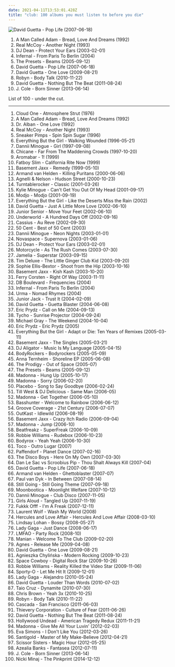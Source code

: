```yaml
---
date: 2021-04-11T13:53:01.428Z
title: "club: 100 albums you must listen to before you die"
---
```

![David Guetta - Pop Life (2007-06-18)](https://img.discogs.com/Qz5iu0VbwEt8XrOkRx0C9271eXw=/fit-in/600x593/filters:strip_icc():format(jpeg):mode_rgb():quality(90)/discogs-images/R-1281007-1388702300-3698.jpeg.jpg "David Guetta - Pop Life (2007-06-18)")
<ol class="albums">
<li data-cover="https://img.discogs.com/8_VITtiq1PT34Nu2z90mIoTcsW0=/fit-in/600x526/filters:strip_icc():format(jpeg):mode_rgb():quality(90)/discogs-images/R-2060350-1612101702-4362.jpeg.jpg" data-tags="chillout, electronic, funk, house" role="button">A Man Called Adam - Bread, Love And Dreams (1992)</li>
<li data-cover="https://img.discogs.com/d28tpqQucwJ9drJ-Ad8JCNBVpoI=/fit-in/371x600/filters:strip_icc():format(jpeg):mode_rgb():quality(90)/discogs-images/R-1737046-1333832985.jpeg.jpg" data-tags="90s, pop, dance" role="button">Real McCoy - Another Night (1993)</li>
<li data-cover="http://coverartarchive.org/release/58ae5a33-211c-4fb7-91ea-8be8f16648ac/19861189252-500.jpg" data-tags="trance, club, dj dean" role="button">DJ Dean - Protect Your Ears (2003-02-01)</li>
<li data-cover="https://img.discogs.com/o0gQ-ig7SkqDuCneLPQ35Y1wJNA=/fit-in/600x496/filters:strip_icc():format(jpeg):mode_rgb():quality(90)/discogs-images/R-406424-1109191706.jpg.jpg" data-tags="dance, pop" role="button">Infernal - From Paris To Berlin (2004)</li>
<li data-cover="http://coverartarchive.org/release/4a2b6743-147d-4e5b-9426-a05727d4cc0c/6386195266-500.jpg" data-tags="electronic, electro" role="button">The Presets - Beams (2005-09-12)</li>
<li data-cover="https://img.discogs.com/Qz5iu0VbwEt8XrOkRx0C9271eXw=/fit-in/600x593/filters:strip_icc():format(jpeg):mode_rgb():quality(90)/discogs-images/R-1281007-1388702300-3698.jpeg.jpg" data-tags="house, dance" role="button">David Guetta - Pop Life (2007-06-18)</li>
<li data-cover="http://coverartarchive.org/release/def5f74d-28fd-46e1-9d65-fc0435bea20a/2863227549-500.jpg" data-tags="dance, house, electronic" role="button">David Guetta - One Love (2009-08-21)</li>
<li data-cover="https://img.discogs.com/cMSILn-O_QjEyYQ4HoieDtBeU3U=/fit-in/600x600/filters:strip_icc():format(jpeg):mode_rgb():quality(90)/discogs-images/R-2566810-1415847143-3769.jpeg.jpg" data-tags="electronic, pop, electropop, dance-pop" role="button">Robyn - Body Talk (2010-11-22)</li>
<li data-cover="http://coverartarchive.org/release/e482fee8-b5c2-4a3d-8236-97b9a23b329b/11431037022-500.jpg" data-tags="house, electronic" role="button">David Guetta - Nothing But The Beat (2011-08-24)</li>
<li data-cover="http://coverartarchive.org/release/d32d031a-0a3a-44b5-9d7e-2a6a21790e04/4402882720-500.jpg" data-tags="hip hop, j cole, born sinner" role="button">J. Cole - Born Sinner (2013-06-14)</li>
</ol>
List of 100 - under the cut.
<!-- more -->

_________________

<ol class="albums">
<li data-cover="http://coverartarchive.org/release/6cb70871-7ff1-391a-9dda-b5ca7d8681a7/15442887028-500.jpg" data-tags="disco, house, club, fierce, anthem, sleaze, afterdark, paradise garage, poussez, soulful dance, lizzie, funky disco, for the boys, djsampick, regine-disc, boris midney, withdrjazzmrfunkmusicradio" role="button">
Cloud One - Atmosphere Strut (1976)
</li>
<li data-cover="https://img.discogs.com/8_VITtiq1PT34Nu2z90mIoTcsW0=/fit-in/600x526/filters:strip_icc():format(jpeg):mode_rgb():quality(90)/discogs-images/R-2060350-1612101702-4362.jpeg.jpg" data-tags="chillout, electronic, funk, house" role="button">
A Man Called Adam - Bread, Love And Dreams (1992)
</li>
<li data-cover="https://img.discogs.com/ZGY_GtkIsXPpX_vMr2FDO2ORKKU=/fit-in/600x593/filters:strip_icc():format(jpeg):mode_rgb():quality(90)/discogs-images/R-13418522-1553826717-8013.jpeg.jpg" data-tags="eurodance, club dance" role="button">
Dr. Alban - One Love (1992)
</li>
<li data-cover="https://img.discogs.com/d28tpqQucwJ9drJ-Ad8JCNBVpoI=/fit-in/371x600/filters:strip_icc():format(jpeg):mode_rgb():quality(90)/discogs-images/R-1737046-1333832985.jpeg.jpg" data-tags="90s, pop, dance" role="button">
Real McCoy - Another Night (1993)
</li>
<li data-cover="http://coverartarchive.org/release/1b67b6f8-7227-4bce-aaeb-6484dc7c3cdf/27439910387-500.jpg" data-tags="electronic, trip-hop, 90s, club, collected" role="button">
Sneaker Pimps - Spin Spin Sugar (1996)
</li>
<li data-cover="http://coverartarchive.org/release/2bb1f14a-893d-3392-839e-79838118213c/6557357686-500.jpg" data-tags="trip-hop, electronic, 90s" role="button">
Everything But the Girl - Walking Wounded (1996-05-21)
</li>
<li data-cover="http://coverartarchive.org/release/ae52edad-135d-46f6-a359-c289b7a37b89/17193547484-500.jpg" data-tags="electronic, pop, dance, club" role="button">
Dannii Minogue - Girl (1997-09-08)
</li>
<li data-cover="http://coverartarchive.org/release/079645c2-9164-40df-9905-a6287d8b1200/4111828289-500.jpg" data-tags="chicane, trance" role="button">
Chicane - Far From The Maddening Crowds (1997-10-20)
</li>
<li data-cover="http://coverartarchive.org/release/58c7af29-a0af-45ba-9032-42bbd4086d1a/6977048831-500.jpg" data-tags="electronic, trip-hop" role="button">
Aromabar - 1! (1999)
</li>
<li data-cover="http://coverartarchive.org/release/65521e3e-a2f9-49a5-acff-09da5bc397cb/4921914187-500.jpg" data-tags="club" role="button">
Fatboy Slim - California Rite Now (1999)
</li>
<li data-cover="http://coverartarchive.org/release/af94b45e-7f1f-3789-a04f-e990501c4833/9608980039-500.jpg" data-tags="electronic, house" role="button">
Basement Jaxx - Remedy (1999-05-10)
</li>
<li data-cover="http://coverartarchive.org/release/ac342c7a-7ab1-4562-bc14-9ac2ca175684/22288097062-500.jpg" data-tags="dance, techno, house, club, buy" role="button">
Armand van Helden - Killing Puritans (2000-06-06)
</li>
<li data-cover="http://coverartarchive.org/release/625b5532-bf74-3632-a3ea-c60acf160f8a/1138740570-500.jpg" data-tags="club" role="button">
Agnelli & Nelson - Hudson Street (2000-10-23)
</li>
<li data-cover="http://coverartarchive.org/release/7b9b2a46-264c-4c1c-a0d2-4f5d0377c1f4/14799800847-500.jpg" data-tags="hip hop, hiphop, fettttttttttttttt" role="button">
Turntablerocker - Classic (2001-03-26)
</li>
<li data-cover="https://img.discogs.com/e9JAYyo_bmTnQ-3GvMpdOYeAEeg=/fit-in/600x529/filters:strip_icc():format(jpeg):mode_rgb():quality(90)/discogs-images/R-35532-1480693867-8859.jpeg.jpg" data-tags="disco, electronic, dance, club, 00s, anthem" role="button">
Kylie Minogue - Can't Get You Out Of My Head (2001-09-17)
</li>
<li data-cover="http://coverartarchive.org/release/aa48ac28-57e0-3019-ba97-db523a26471e/7733173920-500.jpg" data-tags="house, electronic" role="button">
Modjo - Modjo (2001-09-19)
</li>
<li data-cover="http://coverartarchive.org/release/e0cf04a8-a48d-3e83-aa59-5981b5edbdd6/4512613383-500.jpg" data-tags="electronic" role="button">
Everything But the Girl - Like the Deserts Miss the Rain (2002)
</li>
<li data-cover="http://coverartarchive.org/release/859e1b39-674b-4aa6-afd0-35af150ff649/15701501195-500.jpg" data-tags="house" role="button">
David Guetta - Just A Little More Love (2002-06-10)
</li>
<li data-cover="https://img.discogs.com/_V08GGRXgU28MnyJ3O-vrfb0qSU=/fit-in/600x529/filters:strip_icc():format(jpeg):mode_rgb():quality(90)/discogs-images/R-150270-1390928742-4178.jpeg.jpg" data-tags="electro" role="button">
Junior Senior - Move Your Feet (2002-06-10)
</li>
<li data-cover="http://coverartarchive.org/release/7c35ff51-e81a-4ccc-888f-9b27c5f558f0/1630166366-500.jpg" data-tags="electronic, techno" role="button">
Underworld - A Hundred Days Off (2002-09-16)
</li>
<li data-cover="https://img.discogs.com/IbFE1f8WXTOLVv3qAcf8E6mrhTs=/fit-in/600x607/filters:strip_icc():format(jpeg):mode_rgb():quality(90)/discogs-images/R-1665126-1483912438-9569.jpeg.jpg" data-tags="electronic, electro, house" role="button">
Cassius - Au Reve (2002-09-30)
</li>
<li data-cover="http://coverartarchive.org/release/a76f57c5-5918-4354-9031-69724f598d82/14579605414-500.jpg" data-tags="50 cent" role="button">
50 Cent - Best of 50 Cent (2003)
</li>
<li data-cover="https://img.discogs.com/C8VLp77_SS9wHUxn1nx3Ypo-hNU=/fit-in/600x598/filters:strip_icc():format(jpeg):mode_rgb():quality(90)/discogs-images/R-163730-1485616968-8014.jpeg.jpg" data-tags="dance, electronica, pop, club" role="button">
Dannii Minogue - Neon Nights (2003-01-01)
</li>
<li data-cover="http://coverartarchive.org/release/2cf3cff7-c967-49c3-a200-2c27c60cca16/12748504052-500.jpg" data-tags="trance, dance" role="button">
Novaspace - Supernova (2003-01-06)
</li>
<li data-cover="http://coverartarchive.org/release/58ae5a33-211c-4fb7-91ea-8be8f16648ac/19861189252-500.jpg" data-tags="trance, club, dj dean" role="button">
DJ Dean - Protect Your Ears (2003-02-01)
</li>
<li data-cover="https://img.discogs.com/DHKjXQJK-nZMGl86x90BioJ-KJU=/fit-in/314x313/filters:strip_icc():format(jpeg):mode_rgb():quality(90)/discogs-images/R-169504-1127089792.jpeg.jpg" data-tags="trance" role="button">
Motorcycle - As The Rush Comes (2003-07-30)
</li>
<li data-cover="http://coverartarchive.org/release/c69f23e1-f120-4fae-8f9f-f87dda1a5552/20752236804-500.jpg" data-tags="pop, female vocalists, club" role="button">
Jamelia - Superstar (2003-09-15)
</li>
<li data-cover="https://img.discogs.com/_X-HAI2PATjdNSPQtaa8ykJokrY=/fit-in/469x459/filters:strip_icc():format(jpeg):mode_rgb():quality(90)/discogs-images/R-861002-1166430210.jpeg.jpg" data-tags="electronica, dance, house, club" role="button">
Tim Deluxe - The Little Ginger Club Kid (2003-09-20)
</li>
<li data-cover="http://coverartarchive.org/release/a0780eda-0c5e-46ef-b7cf-6f4d4eeca1a6/7107828358-500.jpg" data-tags="electronic, dance, disco" role="button">
Sophie Ellis-Bextor - Shoot from the Hip (2003-10-16)
</li>
<li data-cover="https://img.discogs.com/ao8trswytlnbZgZr3dagbE2_lQQ=/fit-in/366x366/filters:strip_icc():format(jpeg):mode_rgb():quality(90)/discogs-images/R-538745-1129068276.jpeg.jpg" data-tags="electronic, dance" role="button">
Basement Jaxx - Kish Kash (2003-10-20)
</li>
<li data-cover="https://img.discogs.com/boA_i52ri9qokCW21I2qe_b56iQ=/fit-in/466x466/filters:strip_icc():format(jpeg):mode_rgb():quality(90)/discogs-images/R-737145-1317817070.jpeg.jpg" data-tags="trance" role="button">
Ferry Corsten - Right Of Way (2003-11-11)
</li>
<li data-cover="http://coverartarchive.org/release/bdb02028-9bef-442d-b033-2bd4b6ad2192/5574397853-500.jpg" data-tags="dance, club, point of view" role="button">
DB Boulevard - Frequencies (2004)
</li>
<li data-cover="https://img.discogs.com/o0gQ-ig7SkqDuCneLPQ35Y1wJNA=/fit-in/600x496/filters:strip_icc():format(jpeg):mode_rgb():quality(90)/discogs-images/R-406424-1109191706.jpg.jpg" data-tags="dance, pop" role="button">
Infernal - From Paris To Berlin (2004)
</li>
<li data-cover="https://img.discogs.com/6ewg4CWLC7vWNkAw2SGvGgl8Ur4=/fit-in/587x557/filters:strip_icc():format(jpeg):mode_rgb():quality(90)/discogs-images/R-1843042-1265625175.jpeg.jpg" data-tags="indie, cafe del mar, club, romania, ibiza, cafe, dragonfly kiss your tail, denyed ambient, urma, obsessive albums, denyed alternative, denyed choice, jonasmusik" role="button">
Urma - Nomad Rhymes (2004)
</li>
<li data-cover="http://coverartarchive.org/release/9bff0b26-3115-4346-9eca-99e2f61b2758/21551511407-500.jpg" data-tags="house" role="button">
Junior Jack - Trust It (2004-02-09)
</li>
<li data-cover="https://via.placeholder.com/450" data-tags="house" role="button">
David Guetta - Guetta Blaster (2004-06-08)
</li>
<li data-cover="https://img.discogs.com/Vp8Meaxcn9up2DL2PkgabVLsui0=/fit-in/600x512/filters:strip_icc():format(jpeg):mode_rgb():quality(90)/discogs-images/R-338431-1158462737.jpeg.jpg" data-tags="dance" role="button">
Eric Prydz - Call on Me (2004-09-13)
</li>
<li data-cover="http://coverartarchive.org/release/dde87d49-f100-40dc-bec3-8006175ab230/3404861634-500.jpg" data-tags="electronic" role="button">
Tycho - Sunrise Projector (2004-09-24)
</li>
<li data-cover="https://img.discogs.com/o3sr4ZAt3qh-fOrIoKjM2fKGcX0=/fit-in/600x600/filters:strip_icc():format(jpeg):mode_rgb():quality(90)/discogs-images/R-317809-1200581515.jpeg.jpg" data-tags="dance, house" role="button">
Michael Gray - The Weekend (2004-10-04)
</li>
<li data-cover="http://coverartarchive.org/release/29d5ee18-17ba-4eac-9080-cd1d3bb0ffc6/4640374883-500.jpg" data-tags="dance, house" role="button">
Eric Prydz - Eric Prydz (2005)
</li>
<li data-cover="http://coverartarchive.org/release/7b20e188-c9dd-48da-b723-221af61af752/12568552591-500.jpg" data-tags="electronic" role="button">
Everything But the Girl - Adapt or Die: Ten Years of Remixes (2005-03-11)
</li>
<li data-cover="http://coverartarchive.org/release/e127853e-861e-4e16-a952-807d6e47833f/1743532111-500.jpg" data-tags="electronic, dance" role="button">
Basement Jaxx - The Singles (2005-03-21)
</li>
<li data-cover="https://img.discogs.com/z8FBCl0Xo6E1iCPna5HwnaqIJ60=/fit-in/600x600/filters:strip_icc():format(jpeg):mode_rgb():quality(90)/discogs-images/R-572454-1299150293.jpeg.jpg" data-tags="club, super, absolutedance" role="button">
DJ Aligator - Music Is My Language (2005-04-15)
</li>
<li data-cover="http://coverartarchive.org/release/767a06f2-258b-472e-bf44-2abd77d8677c/5568042773-500.jpg" data-tags="electronic, rock, dance, club, dance rock, interested" role="button">
BodyRockers - Bodyrockers (2005-05-09)
</li>
<li data-cover="http://coverartarchive.org/release/3a0f221c-26ba-441f-a301-36b1fd71526c/932438711-500.jpg" data-tags="chillout, dance, house, club, dark circus, sassy gals, diana picks, carpet crawler, amason" role="button">
Anna Ternheim - Shoreline EP (2005-06-08)
</li>
<li data-cover="https://img.discogs.com/HoT4PGMFEBm_wRAiHImr1s0RPfo=/fit-in/600x464/filters:strip_icc():format(jpeg):mode_rgb():quality(90)/discogs-images/R-7747-1290610750.jpeg.jpg" data-tags="breakbeat, electronic" role="button">
The Prodigy - Out of Space (2005-07)
</li>
<li data-cover="http://coverartarchive.org/release/4a2b6743-147d-4e5b-9426-a05727d4cc0c/6386195266-500.jpg" data-tags="electronic, electro" role="button">
The Presets - Beams (2005-09-12)
</li>
<li data-cover="https://img.discogs.com/Qgq0-RXzpPn9DJTZtg1P23gUWlU=/fit-in/600x606/filters:strip_icc():format(jpeg):mode_rgb():quality(90)/discogs-images/R-3782966-1510138621-5071.jpeg.jpg" data-tags="dance, madonna" role="button">
Madonna - Hung Up (2005-10-17)
</li>
<li data-cover="http://coverartarchive.org/release/35c43d9e-df9d-41e9-8250-d670736d6460/1871272264-500.jpg" data-tags="electronic, house" role="button">
Madonna - Sorry (2006-02-20)
</li>
<li data-cover="https://img.discogs.com/xuG0wKoorEZIacxJFRn9UsBTUOk=/fit-in/600x549/filters:strip_icc():format(jpeg):mode_rgb():quality(90)/discogs-images/R-9853913-1487507531-5078.jpeg.jpg" data-tags="rock, placebo" role="button">
Placebo - Song to Say Goodbye (2006-02-24)
</li>
<li data-cover="https://img.discogs.com/Ldb6UVM5JHmogiM6lYTNFcLu-IQ=/fit-in/600x594/filters:strip_icc():format(jpeg):mode_rgb():quality(90)/discogs-images/R-582979-1549209893-7976.jpeg.jpg" data-tags="dance, club, 00s" role="button">
Till West & DJ Delicious - Same Man (2006-05)
</li>
<li data-cover="https://img.discogs.com/Qgq0-RXzpPn9DJTZtg1P23gUWlU=/fit-in/600x606/filters:strip_icc():format(jpeg):mode_rgb():quality(90)/discogs-images/R-3782966-1510138621-5071.jpeg.jpg" data-tags="dance, club, remix" role="button">
Madonna - Get Together (2006-05-10)
</li>
<li data-cover="http://coverartarchive.org/release/6b2adb75-f025-45f4-8c91-e2cb85178428/1558810005-500.jpg" data-tags="basshunter" role="button">
Basshunter - Welcome to Rainbow (2006-06-12)
</li>
<li data-cover="https://img.discogs.com/CJjfeBdfnOWhTzO1po_81zKsMh0=/fit-in/600x594/filters:strip_icc():format(jpeg):mode_rgb():quality(90)/discogs-images/R-1819031-1246281268.jpeg.jpg" data-tags="pop, dance" role="button">
Groove Coverage - 21st Century (2006-07-07)
</li>
<li data-cover="http://coverartarchive.org/release/3a589980-607d-466e-b17d-41778d5effc5/2693377789-500.jpg" data-tags="hip-hop" role="button">
OutKast - Idlewild (2006-08-19)
</li>
<li data-cover="http://coverartarchive.org/release/a141c6d9-6116-4dde-92a6-7cd7f763d070/3406106230-500.jpg" data-tags="dance, electronic" role="button">
Basement Jaxx - Crazy Itch Radio (2006-09-04)
</li>
<li data-cover="https://img.discogs.com/Qgq0-RXzpPn9DJTZtg1P23gUWlU=/fit-in/600x606/filters:strip_icc():format(jpeg):mode_rgb():quality(90)/discogs-images/R-3782966-1510138621-5071.jpeg.jpg" data-tags="dance, 00s, madonna" role="button">
Madonna - Jump (2006-10)
</li>
<li data-cover="https://img.discogs.com/NdlDhsQ1rKN57Ii_kJupt6_YfHU=/fit-in/500x507/filters:strip_icc():format(jpeg):mode_rgb():quality(90)/discogs-images/R-811647-1161226661.jpeg.jpg" data-tags="easy listening, house, club, jnkj, this is reagge" role="button">
Beatfreakz - SuperFreak (2006-10-09)
</li>
<li data-cover="http://coverartarchive.org/release/28a2bfa0-6cf7-4854-93f1-e5a06de9162d/5907595639-500.jpg" data-tags="pop" role="button">
Robbie Williams - Rudebox (2006-10-23)
</li>
<li data-cover="https://img.discogs.com/SQdhu_mWq2qwufVx-I6xYp9r3wI=/fit-in/600x595/filters:strip_icc():format(jpeg):mode_rgb():quality(90)/discogs-images/R-511862-1593886091-9321.jpeg.jpg" data-tags="club, gilberto santarosa-cuenta regresiva" role="button">
Bodyrox - Yeah Yeah (2006-10-30)
</li>
<li data-cover="http://coverartarchive.org/release/5a027cce-b951-406c-927e-00d48013535e/3293108178-500.jpg" data-tags="bossa nova, lounge, club" role="button">
Toco - Outro Lugar (2007)
</li>
<li data-cover="https://img.discogs.com/kwwtHt4M3KEIR-pbiRilBXFOz2A=/fit-in/350x350/filters:strip_icc():format(jpeg):mode_rgb():quality(90)/discogs-images/R-1179000-1324133870.jpeg.jpg" data-tags="trance, dance, club, ibiza, dream trance, disco dance, disco trance, techno trance, sexy voice, club cafe, club trance, dj dance, club dance, dream dance, dj trance, paffendorf, be cool radio edit, paffendorf - planet dance" role="button">
Paffendorf - Planet Dance (2007-02-16)
</li>
<li data-cover="https://img.discogs.com/haYhzzgCrGo0e-kaIsDtwmNQsBM=/fit-in/600x593/filters:strip_icc():format(jpeg):mode_rgb():quality(90)/discogs-images/R-1113851-1274051727.jpeg.jpg" data-tags="club" role="button">
The Disco Boys - Here On My Own (2007-03-30)
</li>
<li data-cover="https://img.discogs.com/kobD8yFWZlYCzO2z1YH7AYs08Kw=/fit-in/600x600/filters:strip_icc():format(jpeg):mode_rgb():quality(90)/discogs-images/R-953920-1176907010.jpeg.jpg" data-tags="club, live gesehen, dan le sac vs scroobius pip" role="button">
Dan Le Sac vs Scroobius Pip - Thou Shalt Always Kill (2007-04)
</li>
<li data-cover="https://img.discogs.com/Qz5iu0VbwEt8XrOkRx0C9271eXw=/fit-in/600x593/filters:strip_icc():format(jpeg):mode_rgb():quality(90)/discogs-images/R-1281007-1388702300-3698.jpeg.jpg" data-tags="house, dance" role="button">
David Guetta - Pop Life (2007-06-18)
</li>
<li data-cover="https://via.placeholder.com/450" data-tags="house" role="button">
Armand van Helden - Ghettoblaster (2007-07)
</li>
<li data-cover="https://img.discogs.com/cfc9e7fd50d7c9c08931869b95f6849a01d0635d/images/spacer.gif" data-tags="trance" role="button">
Paul van Dyk - In Between (2007-08-14)
</li>
<li data-cover="http://coverartarchive.org/release/d026f52f-4078-4669-81e1-73bd041eee86/10391904541-500.jpg" data-tags="chill, ambient, downtempo, club, fierce, smooth jazz, female vocal, afterdark, blue six, djsampick" role="button">
Still Going - Still Going Theme (2007-09-18)
</li>
<li data-cover="http://coverartarchive.org/release/094ea63a-a754-43f1-8e79-3a6957e2d077/26813532876-500.jpg" data-tags="electronic" role="button">
Moonbootica - Moonlight Welfare (2007-10-12)
</li>
<li data-cover="http://coverartarchive.org/release/39453157-9cbf-42eb-bede-78f92810e88c/17193647005-500.jpg" data-tags="dance, pop, club" role="button">
Dannii Minogue - Club Disco (2007-11-05)
</li>
<li data-cover="https://img.discogs.com/cLJmQS2vtGhXqEBRnMSNi-HpqqQ=/fit-in/600x600/filters:strip_icc():format(jpeg):mode_rgb():quality(90)/discogs-images/R-1500085-1224352394.jpeg.jpg" data-tags="power pop, pop" role="button">
Girls Aloud - Tangled Up (2007-11-19)
</li>
<li data-cover="https://img.discogs.com/p0TyM75uRQ4LqL58LuPfzE7VwyE=/fit-in/600x600/filters:strip_icc():format(jpeg):mode_rgb():quality(90)/discogs-images/R-1164112-1197393502.jpeg.jpg" data-tags="electro" role="button">
Fukkk Offf - I'm A Freak (2007-12-11)
</li>
<li data-cover="http://coverartarchive.org/release/b7fadd5f-87e7-4dd7-8894-d1248b5dd52a/2333417459-500.jpg" data-tags="dance" role="button">
Laurent Wolf - Wash My World (2008)
</li>
<li data-cover="http://coverartarchive.org/release/b5be52c1-9c7c-4e7e-a8c2-5e2de309a11d/21164902564-500.jpg" data-tags="electronic, 00s" role="button">
Hercules and Love Affair - Hercules And Love Affair (2008-03-10)
</li>
<li data-cover="https://img.discogs.com/fzFzSPTxjTO12xdnsO5irwUWq6M=/fit-in/600x450/filters:strip_icc():format(jpeg):mode_rgb():quality(90)/discogs-images/R-8454719-1461943044-2366.jpeg.jpg" data-tags="dance, lindsay lohan" role="button">
Lindsay Lohan - Bossy (2008-05-27)
</li>
<li data-cover="https://img.discogs.com/7p8Mv0TOo4AnRMSWSKtPxyywb-k=/fit-in/600x523/filters:strip_icc():format(jpeg):mode_rgb():quality(90)/discogs-images/R-1594236-1328968105.jpeg.jpg" data-tags="pop, dance, lady gaga" role="button">
Lady Gaga - Just Dance (2008-06-17)
</li>
<li data-cover="https://img.discogs.com/olFbg6hzQQuhFbc8tRLnYmHQBWs=/fit-in/600x590/filters:strip_icc():format(jpeg):mode_rgb():quality(90)/discogs-images/R-1864079-1573610715-7989.jpeg.jpg" data-tags="lmfao" role="button">
LMFAO - Party Rock (2008-10)
</li>
<li data-cover="https://img.discogs.com/Y9_7fNg2Y0YRK9ArH8eOMugSxCc=/fit-in/600x600/filters:strip_icc():format(jpeg):mode_rgb():quality(90)/discogs-images/R-1555268-1240076665.jpeg.jpg" data-tags="dance, club" role="button">
Manian - Welcome To The Club (2009-02-20)
</li>
<li data-cover="http://coverartarchive.org/release/d80f0fe3-9efa-42ac-bdec-08c4e4e5871f/18445762925-500.jpg" data-tags="pop, dance" role="button">
Agnes - Release Me (2009-04-08)
</li>
<li data-cover="http://coverartarchive.org/release/def5f74d-28fd-46e1-9d65-fc0435bea20a/2863227549-500.jpg" data-tags="dance, house, electronic" role="button">
David Guetta - One Love (2009-08-21)
</li>
<li data-cover="https://img.discogs.com/TSmxVIG6lVrZTui4dJd1h5NKRZ8=/fit-in/232x201/filters:strip_icc():format(jpeg):mode_rgb():quality(90)/discogs-images/R-2089857-1508584830-5523.png.jpg" data-tags="electronica, dance, club" role="button">
Agnieszka Chylińska - Modern Rocking (2009-10-23)
</li>
<li data-cover="http://coverartarchive.org/release/ff43deef-9f17-4977-9cfc-c138d64fefe2/14921120823-500.jpg" data-tags="electronic, dance, lady gaga" role="button">
Space Cowboy - Digital Rock Star (2009-10-26)
</li>
<li data-cover="http://coverartarchive.org/release/e15f9b62-f46a-40f5-8e5f-ba52f0bc382a/2688225539-500.jpg" data-tags="british, pop, britpop" role="button">
Robbie Williams - Reality Killed the Video Star (2009-11-06)
</li>
<li data-cover="http://coverartarchive.org/release/1f741d84-1362-44fd-9886-4781286d33e4/19096380097-500.jpg" data-tags="hip-hop, electronic, hip hop, dubstep, club, breakbeat" role="button">
Sporty-O - Let Me Hit It (2009-12-01)
</li>
<li data-cover="https://img.discogs.com/wcXeA5aY7peE_nXUi5bK4M3RIco=/fit-in/600x526/filters:strip_icc():format(jpeg):mode_rgb():quality(90)/discogs-images/R-9371429-1588493595-7482.jpeg.jpg" data-tags="pop" role="button">
Lady Gaga - Alejandro (2010-05-24)
</li>
<li data-cover="http://coverartarchive.org/release/19c33026-af78-4fe2-8faa-89a0604a78f0/8090846840-500.jpg" data-tags="electronic, dance, house, club" role="button">
David Guetta - Louder Than Words (2010-07-02)
</li>
<li data-cover="https://via.placeholder.com/450" data-tags="pop, rap, dance" role="button">
Taio Cruz - Dynamite (2010-07-30)
</li>
<li data-cover="http://coverartarchive.org/release/21b68282-77c1-3a28-a3b0-dc442159b18f/29013072916-500.jpg" data-tags="electronic, dance, rnb" role="button">
Chris Brown - Yeah 3x (2010-10-25)
</li>
<li data-cover="https://img.discogs.com/cMSILn-O_QjEyYQ4HoieDtBeU3U=/fit-in/600x600/filters:strip_icc():format(jpeg):mode_rgb():quality(90)/discogs-images/R-2566810-1415847143-3769.jpeg.jpg" data-tags="electronic, pop, electropop, dance-pop" role="button">
Robyn - Body Talk (2010-11-22)
</li>
<li data-cover="https://via.placeholder.com/450" data-tags="dance" role="button">
Cascada - San Francisco (2011-06-03)
</li>
<li data-cover="http://coverartarchive.org/release/87ccbd72-c932-4315-a12e-f794a2c9be36/8201694017-500.jpg" data-tags="downtempo, trip hop" role="button">
Thievery Corporation - Culture of Fear (2011-06-26)
</li>
<li data-cover="http://coverartarchive.org/release/e482fee8-b5c2-4a3d-8236-97b9a23b329b/11431037022-500.jpg" data-tags="house, electronic" role="button">
David Guetta - Nothing But The Beat (2011-08-24)
</li>
<li data-cover="http://coverartarchive.org/release/dcc5c6eb-f0db-4de3-9358-e8aee17aec5b/2512832267-500.jpg" data-tags="electronic, club, remix, hollywood undead" role="button">
Hollywood Undead - American Tragedy Redux (2011-11-21)
</li>
<li data-cover="http://coverartarchive.org/release/7841b4d3-3e9f-4d11-ba02-aca5d19558a4/1940920868-500.jpg" data-tags="madonna, pop" role="button">
Madonna - Give Me All Your Luvin' (2012-02-03)
</li>
<li data-cover="https://img.discogs.com/S9gJRTIVG3X3iA9eTAXQLrx-RRk=/fit-in/600x600/filters:strip_icc():format(jpeg):mode_rgb():quality(90)/discogs-images/R-3769514-1343671525-4804.jpeg.jpg" data-tags="electronic, pop, dance, dance-pop, club, edm" role="button">
Eva Simons - I Don't Like You (2012-03-26)
</li>
<li data-cover="http://coverartarchive.org/release/d80496fb-c5ea-4625-adb3-1b3dbabd0fae/2216131525-500.jpg" data-tags="electronic, indie, dub, new wave" role="button">
Santigold - Master of My Make-Believe (2012-04-21)
</li>
<li data-cover="http://coverartarchive.org/release/ed4ef585-6abe-4a3e-a4d3-6206589b3633/28652812232-500.jpg" data-tags="pop" role="button">
Scissor Sisters - Magic Hour (2012-05-25)
</li>
<li data-cover="http://coverartarchive.org/release/c041d785-6b72-47f2-a8db-79fdb4067b4a/1472209895-500.jpg" data-tags="alternative, rap, hip-house, seapunk" role="button">
Azealia Banks - Fantasea (2012-07-11)
</li>
<li data-cover="http://coverartarchive.org/release/d32d031a-0a3a-44b5-9d7e-2a6a21790e04/4402882720-500.jpg" data-tags="hip hop, j cole, born sinner" role="button">
J. Cole - Born Sinner (2013-06-14)
</li>
<li data-cover="https://img.discogs.com/8tV-jeGS-LkKSw-b1Auxivn7HZI=/fit-in/600x502/filters:strip_icc():format(jpeg):mode_rgb():quality(90)/discogs-images/R-6900964-1549092882-5261.jpeg.jpg" data-tags="rap, hip-hop, hip hop" role="button">
Nicki Minaj - The Pinkprint (2014-12-12)
</li>
</ol>